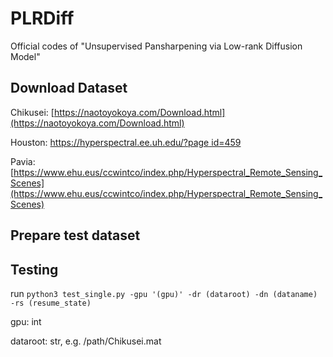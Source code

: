 # PLRDiff
Official codes of "Unsupervised Pansharpening via Low-rank Diffusion Model"

## Download Dataset

Chikusei: [https://naotoyokoya.com/Download.html](https://naotoyokoya.com/Download.html)

Houston: [https://hyperspectral.ee.uh.edu/?page id=459](https://hyperspectral.ee.uh.edu/?page_id=459)

Pavia: [https://www.ehu.eus/ccwintco/index.php/Hyperspectral_Remote_Sensing_Scenes](https://www.ehu.eus/ccwintco/index.php/Hyperspectral_Remote_Sensing_Scenes)

## Prepare test dataset

## Testing
run ``python3 test_single.py -gpu '(gpu)' -dr (dataroot) -dn (dataname) -rs (resume_state)``

gpu: int

dataroot: str, e.g. /path/Chikusei.mat


